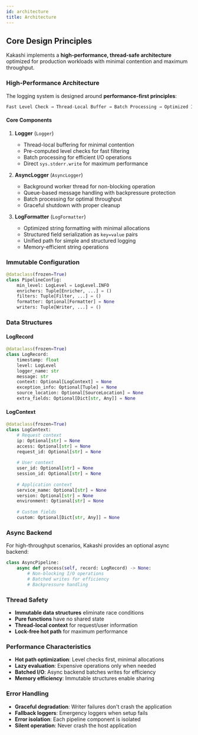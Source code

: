 ```yaml
---
id: architecture
title: Architecture
---
```


## Core Design Principles

Kakashi implements a **high-performance, thread-safe architecture** optimized for production workloads with minimal contention and maximum throughput.

### High-Performance Architecture

The logging system is designed around **performance-first principles**:

```python
Fast Level Check → Thread-Local Buffer → Batch Processing → Optimized I/O
```

#### Core Components

1. **Logger** (`Logger`)
   - Thread-local buffering for minimal contention
   - Pre-computed level checks for fast filtering
   - Batch processing for efficient I/O operations
   - Direct `sys.stderr.write` for maximum performance

2. **AsyncLogger** (`AsyncLogger`)
   - Background worker thread for non-blocking operation
   - Queue-based message handling with backpressure protection
   - Batch processing for optimal throughput
   - Graceful shutdown with proper cleanup

3. **LogFormatter** (`LogFormatter`)
   - Optimized string formatting with minimal allocations
   - Structured field serialization as `key=value` pairs
   - Unified path for simple and structured logging
   - Memory-efficient string operations

### Immutable Configuration

```python
@dataclass(frozen=True)
class PipelineConfig:
    min_level: LogLevel = LogLevel.INFO
    enrichers: Tuple[Enricher, ...] = ()
    filters: Tuple[Filter, ...] = ()
    formatter: Optional[Formatter] = None
    writers: Tuple[Writer, ...] = ()
```

### Data Structures

#### LogRecord
```python
@dataclass(frozen=True)
class LogRecord:
    timestamp: float
    level: LogLevel
    logger_name: str
    message: str
    context: Optional[LogContext] = None
    exception_info: Optional[Tuple] = None
    source_location: Optional[SourceLocation] = None
    extra_fields: Optional[Dict[str, Any]] = None
```

#### LogContext
```python
@dataclass(frozen=True)
class LogContext:
    # Request context
    ip: Optional[str] = None
    access: Optional[str] = None
    request_id: Optional[str] = None
    
    # User context
    user_id: Optional[str] = None
    session_id: Optional[str] = None
    
    # Application context
    service_name: Optional[str] = None
    version: Optional[str] = None
    environment: Optional[str] = None
    
    # Custom fields
    custom: Optional[Dict[str, Any]] = None
```

### Async Backend

For high-throughput scenarios, Kakashi provides an optional async backend:

```python
class AsyncPipeline:
    async def process(self, record: LogRecord) -> None:
        # Non-blocking I/O operations
        # Batched writes for efficiency
        # Backpressure handling
```

### Thread Safety

- **Immutable data structures** eliminate race conditions
- **Pure functions** have no shared state
- **Thread-local context** for request/user information
- **Lock-free hot path** for maximum performance

### Performance Characteristics

- **Hot path optimization**: Level checks first, minimal allocations
- **Lazy evaluation**: Expensive operations only when needed
- **Batched I/O**: Async backend batches writes for efficiency
- **Memory efficiency**: Immutable structures enable sharing

### Error Handling

- **Graceful degradation**: Writer failures don't crash the application
- **Fallback loggers**: Emergency loggers when setup fails
- **Error isolation**: Each pipeline component is isolated
- **Silent operation**: Never crash the host application
